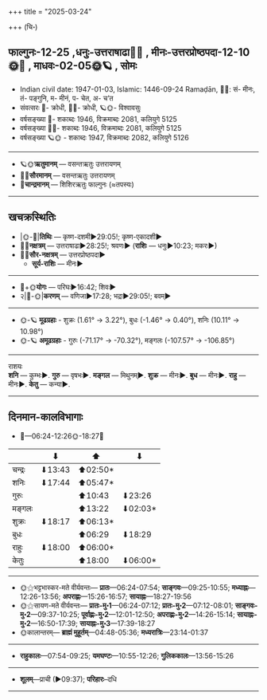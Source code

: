 +++
title = "2025-03-24"

+++
(चि॰)
## फाल्गुनः-12-25  ,धनुः-उत्तराषाढा🌛🌌  ,  मीनः-उत्तरप्रोष्ठपदा-12-10🌞🌌  ,  माधवः-02-05🌞🪐  , सोमः
- Indian civil date: 1947-01-03, Islamic: 1446-09-24 Ramaḍān, 🌌🌞: सं- मीनः, तं- पङ्गुनि, म- मीनं, प- चेत, अ- च’त
- संवत्सरः 🌛- क्रोधी, 🌌🌞- क्रोधी, 🪐🌞- विश्वावसुः
- वर्षसङ्ख्या 🌛- शकाब्दः 1946, विक्रमाब्दः 2081, कलियुगे 5125
- वर्षसङ्ख्या 🌌🌞- शकाब्दः 1946, विक्रमाब्दः 2081, कलियुगे 5125
- वर्षसङ्ख्या 🪐🌞 - शकाब्दः 1947, विक्रमाब्दः 2082, कलियुगे 5126
___________________
- 🪐🌞**ऋतुमानम्** — वसन्तऋतुः उत्तरायणम्
- 🌌🌞**सौरमानम्** — वसन्तऋतुः उत्तरायणम्
- 🌛**चान्द्रमानम्** — शिशिरऋतुः फाल्गुनः (≈तपस्यः)
___________________


## खचक्रस्थितिः
- |🌞-🌛|**तिथिः** — कृष्ण-दशमी►29:05!; कृष्ण-एकादशी►  
- 🌌🌛**नक्षत्रम्** — उत्तराषाढा►28:25!; श्रवणः► (**राशिः** — धनुः►10:23; मकरः►)  
- 🌌🌞**सौर-नक्षत्रम्** — उत्तरप्रोष्ठपदा►  
  - **सूर्य-राशिः** — मीनः► 
___________________
- 🌛+🌞**योगः** — परिघः►16:42; शिवः►  
- २|🌛-🌞|**करणम्** — वणिजा►17:28; भद्रा►29:05!; बवम्►  
___________________
- 🌞-🪐 **मूढग्रहाः** - शुक्रः (1.61° → 3.22°), बुधः (-1.46° → 0.40°), शनिः (10.11° → 10.98°)
- 🌞-🪐 **अमूढग्रहाः** - गुरुः (-71.17° → -70.32°), मङ्गलः (-107.57° → -106.85°)
___________________
राशयः  
**शनि** — कुम्भः►. **गुरु** — वृषभः►. **मङ्गल** — मिथुनम्►. **शुक्र** — मीनः►. **बुध** — मीनः►. **राहु** — मीनः►. **केतु** — कन्या►. 
___________________


## दिनमान-कालविभागाः
- 🌅—06:24-12:26🌞-18:27🌇  

|      |⬇     |⬆     |⬇     |
|------|-----|-----|------|
|चन्द्रः|⬇13:43 |⬆02:50*|     |
|शनिः   |⬇17:44 |⬆05:47*|     |
|गुरुः  |     |⬆10:43 |⬇23:26 |
|मङ्गलः |     |⬆13:22 |⬇02:03*|
|शुक्रः |⬇18:17 |⬆06:13*|     |
|बुधः   |     |⬆06:29 |⬇18:29 |
|राहुः  |⬇18:00 |⬆06:00*|     |
|केतुः  |     |⬆18:00 |⬇06:00*|
___________________
- 🌞⚝भट्टभास्कर-मते वीर्यवन्तः— **प्रातः**—06:24-07:54; **साङ्गवः**—09:25-10:55; **मध्याह्नः**—12:26-13:56; **अपराह्णः**—15:26-16:57; **सायाह्नः**—18:27-19:56  
- 🌞⚝सायण-मते वीर्यवन्तः— **प्रातः-मु॰1**—06:24-07:12; **प्रातः-मु॰2**—07:12-08:01; **साङ्गवः-मु॰2**—09:37-10:25; **पूर्वाह्णः-मु॰2**—12:01-12:50; **अपराह्णः-मु॰2**—14:26-15:14; **सायाह्नः-मु॰2**—16:50-17:39; **सायाह्नः-मु॰3**—17:39-18:27  
- 🌞कालान्तरम्— **ब्राह्मं मुहूर्तम्**—04:48-05:36; **मध्यरात्रिः**—23:14-01:37  
___________________
- **राहुकालः**—07:54-09:25; **यमघण्टः**—10:55-12:26; **गुलिककालः**—13:56-15:26  
___________________
- **शूलम्**—प्राची (►09:37); **परिहारः**–दधि  
___________________
